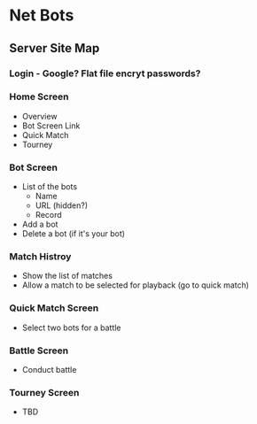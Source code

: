 Net Bots
========


Server Site Map
---------------

### Login - Google?  Flat file encryt passwords?


### Home Screen  
*  Overview
*  Bot Screen Link
*  Quick Match
*  Tourney

### Bot Screen
*  List of the bots
   *  Name
   *  URL (hidden?)
   *  Record
*  Add a bot
*  Delete a bot (if it's your bot)

### Match Histroy
*  Show the list of matches
*  Allow a match to be selected for playback (go to quick match)

### Quick Match Screen
*  Select two bots for a battle

### Battle Screen
*  Conduct battle

### Tourney Screen
*  TBD
